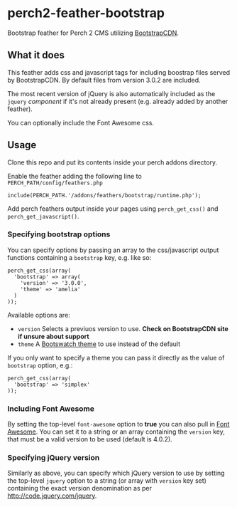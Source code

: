 perch2-feather-bootstrap
========================

Bootstrap feather for Perch 2 CMS utilizing [BootstrapCDN](http://www.bootstrapcdn.com).


What it does
------------

This feather adds css and javascript tags for including boostrap files served by BootstrapCDN.
By default files from version 3.0.2 are included.

The most recent version of jQuery is also automatically included as the `jquery` *component*
if it's not already present (e.g. already added by another feather).

You can optionally include the Font Awesome css.


Usage
-----

Clone this repo and put its contents inside your perch addons directory.

Enable the feather adding the following line to `PERCH_PATH/config/feathers.php`

    include(PERCH_PATH.'/addons/feathers/bootstrap/runtime.php');

Add perch feathers output inside your pages using `perch_get_css()` and `perch_get_javascript()`.

### Specifying bootstrap options
You can specify options by passing an array to the css/javascript output
functions containing a `bootstrap` key, e.g. like so:

    perch_get_css(array(
      'bootstrap' => array(
        'version' => '3.0.0',
        'theme' => 'amelia'
      )
    ));

Available options are:

- `version`  Selects a previuos version to use. **Check on BootstrapCDN site if unsure about support**
- `theme`    A [Bootswatch theme](http://www.bootstrapcdn.com/#bootswatch_tab)
  to use instead of the default

If you only want to specify a theme you can pass it directly as the value
of `bootstrap` option, e.g.:

    perch_get_css(array(
      'bootstrap' => 'simplex'
    ));

### Including Font Awesome

By setting the top-level `font-awesome` option to **true** you can also pull in
[Font Awesome](http://www.bootstrapcdn.com/#fontawesome_tab). You can set it
to a string or an array containing the `version` key, that must be a valid
version to be used (default is 4.0.2).

### Specifying jQuery version

Similarly as above, you can specify which jQuery version to use by setting
the top-level `jquery` option to a string (or array with `version` key set)
containing the exact version denomination as per http://code.jquery.com/jquery.


